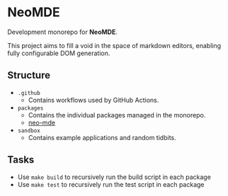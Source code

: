 # NeoMDE

Development monorepo for **NeoMDE**.

This project aims to fill a void in the space of markdown editors, enabling fully configurable DOM generation.

## Structure

- `.github`
  - Contains workflows used by GitHub Actions.
- `packages`
  - Contains the individual packages managed in the monorepo.
  - [neo-mde](https://github.com/LankyMoose/neomde/blob/main/packages/lib)
- `sandbox`
  - Contains example applications and random tidbits.

## Tasks

- Use `make build` to recursively run the build script in each package
- Use `make test` to recursively run the test script in each package
